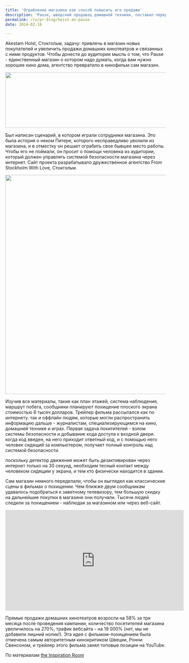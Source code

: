 ```yaml
---
title: 'Ограбление магазина как способ повысить его продажи'
description: 'Pause, шведский продавец домашней техники, поставил перед агентством Akestam Holst, Стокгольм, задачу: привлечь в магазин новых покупателей и увеличить продажи домашних кинотеатров и связанных с ними продуктов.'
permalink: /ru/pr-blog/heist-on-pause
date: 2014-02-18

---
```


Akestam Holst, Стокгольм, задачу: привлечь в магазин новых покупателей и  увеличить продажи домашних кинотеатров и связанных с ними продуктов. Чтобы донести до аудитории мысль о том, что Pause - единственный магазин о котором надо думать, когда вам нужно хорошее кино дома, агентство превратило в кинофильм сам магазин.

<img src="{{ site.assets }}/upload/heist1.jpg" alt="" class="post__img" width="580" height="174">

Был написан сценарий, в котором играли сотрудники магазина. Это была история о неком Питере, которого несправедливо уволили из магазина, и в отместку он решает ограбить свое бывшее место работы. Чтобы его не поймали, он просит о помощи человека из аудитории, который должен управлять системой безопасности магазина через интернет. Сайт проекта разрабатывало дружественное агентство  From Stockholm With Love, Стокгольм.

<img src="{{ site.assets }}/upload/heist2.jpg" alt="" class="post__img" width="580" height="685">

Изучив все материалы, такие как план этажей, система наблюдения, маршрут побега,  сообщники планируют похищение плоского экрана стоимостью 6 тысяч долларов. Трейлер фильма рассылался как по интернету. так и оффлайн людям, которые могли распространить информацию дальше - журналистам, специализирующимся на кино, домашней технике и играх. Первая задача похитителей - взлом системы безопасности и добывание кода доступа к входной двери. когда код введен, на него приходит ответный код, и с помощью него человек сидящий за компьютером, получает полный контроль над системой безопасности.

поскольку детектор движения может быть дезактивирован через интернет только на 30 секунд, необходим тесный контакт между человеком сидящим у экрана, и тем кто физически находится в здании.

Сам магазин немного переделали, чтобы он выглядел как классические сцены в фильмах о похищении. Чем ближже двум сообщникам удавалось подобраться к заветному телевизору, тем большую скидку на дальнейшие покупки в магазине они получали. Тысячи людей следили за похищением - наблюдая за магазином или через веб-сайт.

<iframe width="560" height="315" src="https://www.youtube.com/embed/8_wh2N094kM" frameborder="0" allowfullscreen></iframe>

Прямые продажи домашних кинотеатров возросли на 58% за три месяца после проведения кампании, количество посетителей магазина увеличилось на 270%, трафик вебсайта - на 19 000% (нет, мы не добавили лишний нолик!). Эта идея с фильмом-похищением была отмечена самым авторитетным кинокритиком Швеции, Ронни Свенсоном, и трейлер этого фильма занял топовые позиции на YouTube.

По материалам <a href="https://theinspirationroom.com/daily/2011/the-heist-at-pause/">the Inspiration Room</a>

